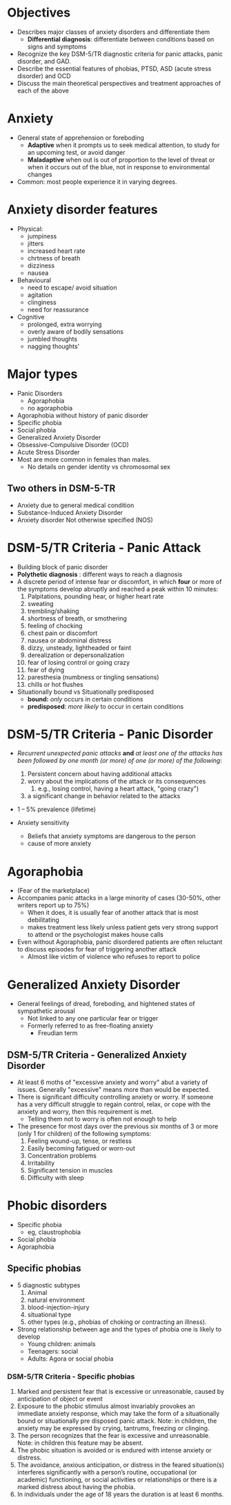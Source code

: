# Objectives
- Describes major classes of anxiety disorders and differentiate them
	- **Differential diagnosis**: differentiate between conditions based on signs and symptoms
- Recognize the key DSM-5/TR diagnostic criteria for panic attacks, panic disorder, and GAD.
- Describe the essential features of phobias, PTSD, ASD (acute stress disorder) and OCD
- Discuss the main theoretical perspectives and treatment approaches of each of the above
# Anxiety
- General state of apprehension or foreboding
	- **Adaptive** when it prompts us to seek medical attention, to study for an upcoming test, or avoid danger
	- **Maladaptive** when out is out of proportion to the level of threat or when it occurs out of the blue, not in response to environmental changes
- Common: most people experience it in varying degrees.
# Anxiety disorder features
- Physical:
	- jumpiness
	- jitters
	- increased heart rate
	- chrtness of breath
	- dizziness
	- nausea
- Behavioural
	- need to escape/ avoid situation
	- agitation
	- clinginess
	- need for reassurance
- Cognitive
	- prolonged, extra worrying
	- overly aware of bodily sensations
	- jumbled thoughts
	- nagging thoughts'
# Major types
- Panic Disorders
	- Agoraphobia
	- no agoraphobia
- Agoraphobia without history of panic disorder
- Specific phobia
- Social phobia
- Generalized Anxiety Disorder
- Obsessive-Compulsive Disorder (OCD)
- Acute Stress Disorder
- Most are more common in females than males.
	- No details on gender identity vs chromosomal sex
## Two others in DSM-5-TR
- Anxiety due to general medical condition
- Substance-Induced Anxiety Disorder
- Anxiety disorder Not otherwise specified (NOS)

#  DSM-5/TR Criteria - Panic Attack
- Building block of panic disorder
- **Polythetic diagnosis** : different ways to reach a diagnosis
- A discrete period of intense fear or discomfort, in which **four** or more of the symptoms develop abruptly and reached a peak within 10 minutes:
	1. Palpitations, pounding hear, or higher heart rate
	2. sweating
	3. trembling/shaking
	4. shortness of breath, or smothering
	5. feeling of chocking
	6. chest pain or discomfort
	7. nausea or abdominal distress
	8. dizzy, unsteady, lightheaded or faint
	9. derealization or depersonalization
	10. fear of losing control or going crazy
	11. fear of dying
	12. paresthesia (numbness or tingling sensations)
	13. chills or hot flushes
- Situationally bound vs Situationally predisposed
	- **bound:** *only* occurs in certain conditions
	- **predisposed**: *more likely* to occur in certain conditions
#  DSM-5/TR Criteria - Panic Disorder
- *Recurrent unexpected panic attacks* **and** *at least one of the attacks has been followed by one month (or more) of one (or more) of the following*:
	1. Persistent concern about having additional attacks
	2. worry about the implications of the attack or its consequences
		1. e.g., losing control, having a heart attack, "going crazy") 
	3. a significant change in behavior related to the attacks

- 1 – 5% prevalence (lifetime)
- Anxiety sensitivity
	- Beliefs that anxiety symptoms are dangerous to the person
	- cause of more anxiety
# Agoraphobia
- (Fear of the marketplace)
- Accompanies panic attacks in a large minority of cases (30-50%, other writers report up to 75%)
	- When it does, it is usually fear of another attack that is most debilitating
	- makes treatment less likely unless patient gets very strong support to attend or the psychologist makes house calls
- Even without Agoraphobia, panic disordered patients are often reluctant to discuss episodes for fear of triggering another attack
	- Almost like victim of violence who refuses to report to police
# Generalized Anxiety Disorder
- General feelings of dread, foreboding, and hightened states of sympathetic arousal
	- Not linked to any one particular fear or trigger
	- Formerly referred to as free-floating anxiety
		- Freudian term
## DSM-5/TR Criteria - Generalized Anxiety Disorder
- At least 6 moths of "excessive anxiety and worry" abut a variety of issues. Generally "excessive" means more than would be expected.
- There is significant difficulty controlling anxiety or worry. If someone has a very difficult struggle to regain control, relax, or cope with the anxiety and worry, then this requirement is met.
	- Telling them not to worry is often not enough to help
- The presence for most days over the previous six months of 3 or more (only 1 for children) of the following symptoms: 
	1. Feeling wound-up, tense, or restless 
	2. Easily becoming fatigued or worn-out 
	3. Concentration problems 
	4. Irritability 
	5. Significant tension in muscles 
	6. Difficulty with sleep
# Phobic disorders
- Specific phobia
	- eg, claustrophobia
- Social phobia
- Agoraphobia
## Specific phobias
- 5 diagnostic subtypes
	1. Animal
	2. natural environment
	3. blood-injection-injury
	4. situational type
	5. other types (e.g., phobias of choking or contracting an illness).
- Strong relationship between age and the types of phobia one is likely to develop
	- Young children: animals
	- Teenagers: social
	- Adults: Agora or social phobia
### DSM-5/TR Criteria - Specific phobias
1. Marked and persistent fear that is excessive or unreasonable, caused by anticipation of object or event
2. Exposure to the phobic stimulus almost invariably provokes an immediate anxiety response, which may take the form of a situationally bound or situationally pre disposed panic attack. Note: in children, the anxiety may be expressed by crying, tantrums, freezing or clinging.
3. The person recognizes that the fear is excessive and unreasonable. Note: in children this feature may be absent.
4. The phobic situation is avoided or is endured with intense anxiety or distress. 
5. The avoidance, anxious anticipation, or distress in the feared situation(s) interferes significantly with a person’s routine, occupational (or academic) functioning, or social activities or relationships or there is a marked distress about having the phobia. 
6. In individuals under the age of 18 years the duration is at least 6 months.
# 